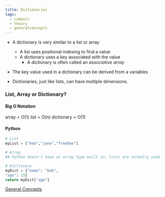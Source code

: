 ```yaml
---
title: Dictionaries
tags:
  - compsci
  - theory
  - generalconcepts
---
```

- A dictionary is very similar to a list or array
	- A list uses positional indexing to find a value
	- A dictionary uses a key associated with the value
		- A dictionary is often called an *associative array*


- The key value used in a dictionary can be derived from a variables
- Dictionaries, just like lists, can have multiple dimensions.

### List, Array or Dictionary?

#### Big O Notation

array = O(1)
list = O(n)
dictionary = O(1)

#### Python

```py
# List
myList = ["bob","jane","freddoe"]

# Array
## Python doesn't have an array type built in, lists are normally used exclusively

# Dictionary
myDict = {"name": "bob",
"age": 15}
return myDict["age"]
```




[General Concepts](sixth/CompSci/Theory/GeneralConcepts/GeneralConcepts)